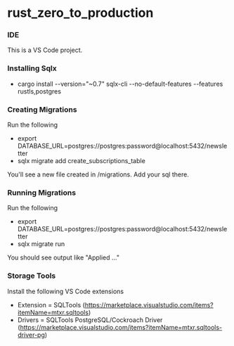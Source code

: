 # rust_zero_to_production

### IDE
This is a VS Code project.

### Installing Sqlx
* cargo install --version="~0.7" sqlx-cli --no-default-features --features rustls,postgres

### Creating Migrations
Run the following

* export DATABASE_URL=postgres://postgres:password@localhost:5432/newsletter
* sqlx migrate add create_subscriptions_table

You'll see a new file created in /migrations. Add your sql there.

### Running Migrations
Run the following

* export DATABASE_URL=postgres://postgres:password@localhost:5432/newsletter
* sqlx migrate run

You should see output like "Applied ..."

### Storage Tools
Install the following VS Code extensions
* Extension = SQLTools (https://marketplace.visualstudio.com/items?itemName=mtxr.sqltools)
* Drivers = SQLTools PostgreSQL/Cockroach Driver (https://marketplace.visualstudio.com/items?itemName=mtxr.sqltools-driver-pg)
